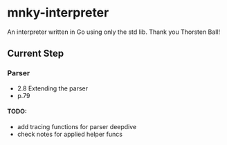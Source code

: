 # mnky-interpreter

An interpreter written in Go using only the std lib. Thank you Thorsten Ball!

## Current Step

### Parser

- 2.8 Extending the parser
- p.79
#### TODO:
- add tracing functions for parser deepdive
- check notes for applied helper funcs

<!-- ```bash
  lexer.go
``` -->
